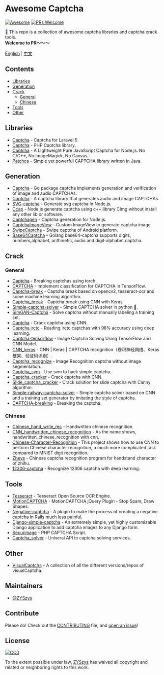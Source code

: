 # Awesome Captcha
[![Awesome](https://awesome.re/badge.svg)](https://awesome.re)
[![PRs Welcome](https://img.shields.io/badge/PRs-welcome-brightgreen.svg?style=flat-square)](http://makeapullrequest.com)

:triangular_flag_on_post:  This repo is a collection of awesome captcha libraries and captcha crack tools.  
**Welcome to PR～～～**

[English](README.md) | [中文](README-zh.md)

## Contents

- [Libraries](#libraries)
- [Generation](#generation)
- [Crack](#crack)
    - [General](#general)
    - [Chinese](#chinese)
- [Tools](#tools)
- [Other](#other)


## Libraries

- [Captcha](https://github.com/mewebstudio/captcha) - Captcha for Laravel 5.
- [Captcha](https://github.com/Gregwar/Captcha) - PHP Captcha library.
- [Captcha](https://github.com/trekjs/captcha) - A Lightweight Pure JavaScript Captcha for Node.js. No C/C++, No ImageMagick, No Canvas.
- [Patchca](https://github.com/pusuo/patchca) - Simple yet powerful CAPTCHA library written in Java.


## Generation
- [Captcha](https://github.com/dchest/captcha) - Go package captcha implements generation and verification of image and audio CAPTCHAs.
- [Captcha](https://github.com/lepture/captcha) - A captcha library that generates audio and image CAPTCHAs.
- [SVG-captcha](https://github.com/lemonce/svg-captcha) - Generate svg captcha in Node.js.
- [Ccap](https://github.com/DoubleSpout/ccap) - Node.js generate captcha using c++ library CImg without install any other lib or software.
- [Captchagen](https://github.com/contra/captchagen) - Captcha generation for Node.js.
- [CaptchaImageView](https://github.com/jineshfrancs/CaptchaImageView) - Custom ImageView to generate captcha image.
- [SwipeCaptcha](https://github.com/mcxtzhang/SwipeCaptcha) - Swipe captcha of Android platform.
- [Base64Captcha](https://github.com/mojocn/base64Captcha) - Golang base64-captcha supports digits, numbers,alphabet, arithmetic, audio and digit-alphabet captcha.


## Crack

### General
- [Captcha](https://github.com/arunpatala/captcha) - Breaking captchas using torch.
- [CAPTCHA](https://github.com/zakizhou/CAPTCHA) - Implement classification for CAPTCHA in TensorFlow.
- [Captcha-break](https://github.com/nladuo/captcha-break) - Captcha break based on opencv2, tesseract-ocr and some machine learning algorithm.
- [Captcha_break](https://github.com/ypwhs/captcha_break) - Captcha break using CNN with Keras.
- [Simple-captcha-solver](https://github.com/ptigas/simple-captcha-solver) - Simple CAPTCHA solver in python 🐍.
- [SimGAN-Captcha](https://github.com/rickyhan/SimGAN-Captcha) - Solve captcha without manually labeling a training set.
- [Captcha](https://github.com/HLearning/captcha) - Crack captcha using CNN.
- [Captcha.irctc](https://github.com/arunpatala/captcha.irctc) - Reading irctc captchas with 98% accuracy using deep learning.
- [Captcha-tensorflow](https://github.com/JackonYang/captcha-tensorflow) - Image Captcha Solving Using TensorFlow and CNN Model.
- [CNN_keras](https://github.com/skyduy/CNN_keras) - CNN | Keras | CAPTCHA recognition（卷积神经网络、Keras框架、验证码识别）.
- [Captcha_recognize](https://github.com/PatrickLib/captcha_recognize) - Image Recognition captcha without image segmentation.
- [Captcha_svm](https://github.com/zhengwh/captcha-svm) - Use svm to hack simple captcha.
- [Captcha_cracker](https://github.com/chxj1992/captcha_cracker) - Crack captcha with CNN.
- [Slide_captcha_cracker](https://github.com/chxj1992/slide_captcha_cracker) - Crack solution for slide captcha with Canny algorithm.
- [Simple-railway-captcha-solver](https://github.com/JasonLiTW/simple-railway-captcha-solver#english-version) - Simple captcha solver based on CNN and a training set generator by imitating the style of captcha.
- [CAPTCHA-breaking](https://github.com/lllcho/CAPTCHA-breaking) - Breaking the captcha.

### Chinese
- [Chinese_hand_write_rec](https://github.com/burness/tensorflow-101/tree/master/chinese_hand_write_rec/src) - Handwritten chinese recognition.
- [CNN_handwritten_chinese_recognition](https://github.com/taosir/cnn_handwritten_chinese_recognition) - As the name shows, handwritten_chinese_recognition with cnn.
- [Chinese-Character-Recognition](https://github.com/soloice/Chinese-Character-Recognition) - This project shows how to use CNN to perform Chinese character recognition, a much more complicated task compared to MNIST digit recognition.
- [Zheye](https://github.com/muchrooms/zheye) - Chinese captcha recognition program for handstand character of zhihu.
- [12306-captcha](https://github.com/aaronshan/12306-captcha) - Recognize 12306 captcha with deep learning. 


## Tools

- [Tesseract](https://github.com/tesseract-ocr/tesseract) - Tesseract Open Source OCR Engine.
- [MotionCAPTCHA](https://github.com/wjcrowcroft/MotionCAPTCHA) - MotionCAPTCHA jQuery Plugin - Stop Spam, Draw Shapes.
- [Negative-captcha](https://github.com/subwindow/negative-captcha) - A plugin to make the process of creating a negative captcha in Rails much less painful.
- [Django-simple-captcha](https://github.com/mbi/django-simple-captcha) - An extremely simple, yet highly customizable Django application to add captcha images to any Django form.
- [Securimage](https://github.com/dapphp/securimage) - PHP CAPTCHA Script.
- [Captcha_solver](https://github.com/lorien/captcha_solver) - Univeral API to captcha solving services.


## Other

- [VisualCaptcha](https://github.com/emotionLoop/visualCaptcha) - A collection of all the different versions/repos of visualCaptcha.


## Maintainers

- [@ZYSzys](https://github.com/ZYSzys)


## Contribute

Please do! Check out the [CONTRIBUTING](CONTRIBUTING.md) file, and [open an issue](https://github.com/ZYSzys/awesome-captcha/issues/new)!


## License

[![CC0](http://mirrors.creativecommons.org/presskit/buttons/88x31/svg/cc-zero.svg)](https://creativecommons.org/publicdomain/zero/1.0/)

To the extent possible under law, [ZYSzys](https://github.com/ZYSzys) has waived all copyright and related or neighboring rights to this work.
